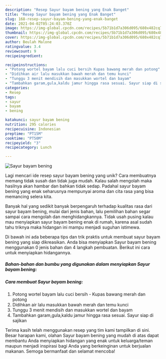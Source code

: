 ```yaml
---
description: "Resep Sayur bayam bening yang Enak Banget"
title: "Resep Sayur bayam bening yang Enak Banget"
slug: 168-resep-sayur-bayam-bening-yang-enak-banget
date: 2021-04-02T05:24:03.370Z
image: https://img-global.cpcdn.com/recipes/5b71b1d7a306d095/680x482cq70/sayur-bayam-bening-foto-resep-utama.jpg
thumbnail: https://img-global.cpcdn.com/recipes/5b71b1d7a306d095/680x482cq70/sayur-bayam-bening-foto-resep-utama.jpg
cover: https://img-global.cpcdn.com/recipes/5b71b1d7a306d095/680x482cq70/sayur-bayam-bening-foto-resep-utama.jpg
author: Beulah Malone
ratingvalue: 3.4
reviewcount: 9
recipeingredient:

recipeinstructions:
- "Potong wortel bayam lalu cuci bersih Kupas bawang merah dan potong"
- "Didihkan air lalu masukkan bawah merah dan temu kunci"
- "Tunggu 3 menit mendisih dan masukkan wortel dan bayam"
- "Tambahkan garam,gula,kaldu jamur hingga rasa sesuai. Sayur siap di sajikan"
categories:
- Resep
tags:
- sayur
- bayam
- bening

katakunci: sayur bayam bening 
nutrition: 295 calories
recipecuisine: Indonesian
preptime: "PT15M"
cooktime: "PT50M"
recipeyield: "3"
recipecategory: Lunch

---
```



![Sayur bayam bening](https://img-global.cpcdn.com/recipes/5b71b1d7a306d095/680x482cq70/sayur-bayam-bening-foto-resep-utama.jpg)

Lagi mencari ide resep sayur bayam bening yang unik? Cara membuatnya memang tidak susah dan tidak juga mudah. Kalau salah mengolah maka hasilnya akan hambar dan bahkan tidak sedap. Padahal sayur bayam bening yang enak seharusnya mempunyai aroma dan cita rasa yang bisa memancing selera kita.



Banyak hal yang sedikit banyak berpengaruh terhadap kualitas rasa dari sayur bayam bening, mulai dari jenis bahan, lalu pemilihan bahan segar sampai cara mengolah dan menghidangkannya. Tidak usah pusing kalau mau menyiapkan sayur bayam bening enak di rumah, karena asal sudah tahu triknya maka hidangan ini mampu menjadi suguhan istimewa.


Di bawah ini ada beberapa tips dan trik praktis untuk membuat sayur bayam bening yang siap dikreasikan. Anda bisa menyiapkan Sayur bayam bening menggunakan 0 jenis bahan dan 4 langkah pembuatan. Berikut ini cara untuk menyiapkan hidangannya.

<!--inarticleads1-->

##### Bahan-bahan dan bumbu yang digunakan dalam menyiapkan Sayur bayam bening:





<!--inarticleads2-->

##### Cara membuat Sayur bayam bening:

1. Potong wortel bayam lalu cuci bersih - Kupas bawang merah dan potong
1. Didihkan air lalu masukkan bawah merah dan temu kunci
1. Tunggu 3 menit mendisih dan masukkan wortel dan bayam
1. Tambahkan garam,gula,kaldu jamur hingga rasa sesuai. Sayur siap di sajikan




Terima kasih telah menggunakan resep yang tim kami tampilkan di sini. Besar harapan kami, olahan Sayur bayam bening yang mudah di atas dapat membantu Anda menyiapkan hidangan yang enak untuk keluarga/teman maupun menjadi inspirasi bagi Anda yang berkeinginan untuk berjualan makanan. Semoga bermanfaat dan selamat mencoba!
